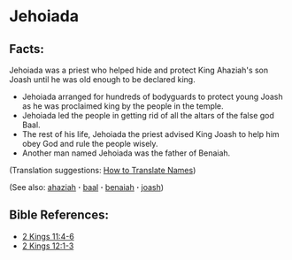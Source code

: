 # Jehoiada #

## Facts: ##

Jehoiada was a priest who helped hide and protect King Ahaziah's son Joash until he was old enough to be declared king.

* Jehoiada arranged for hundreds of bodyguards to protect young Joash as he was proclaimed king by the people in the temple.
* Jehoiada led the people in getting rid of all the altars of the false god Baal.
* The rest of his life, Jehoiada the priest advised King Joash to help him obey God and rule the people wisely.
* Another man named Jehoiada was the father of Benaiah.

(Translation suggestions: [How to Translate Names](https://git.door43.org/Door43/en-ta-translate-vol1/src/master/content/translate_names.md))

(See also: [ahaziah](../other/ahaziah.md) **·** [baal](../other/baal.md) **·** [benaiah](../other/benaiah.md) **·** [joash](../other/joash.md))

## Bible References: ##

* [2 Kings 11:4-6](https://door43.org/en/bible/notes/2ki/11/04)
* [2 Kings 12:1-3](https://door43.org/en/bible/notes/2ki/12/01)

